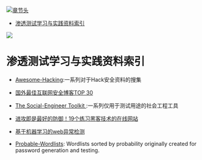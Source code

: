 [![章节头](https://parg.co/UGo)](https://parg.co/b4z) 
 - [渗透测试学习与实践资料索引](#%E6%B8%97%E9%80%8F%E6%B5%8B%E8%AF%95%E5%AD%A6%E4%B9%A0%E4%B8%8E%E5%AE%9E%E8%B7%B5%E8%B5%84%E6%96%99%E7%B4%A2%E5%BC%95) 

![](https://coding.net/u/hoteam/p/Cache/git/raw/master/2017/1/2/1-1kLfZcbO_baIyNAHfakk2w.jpeg) 
# 渗透测试学习与实践资料索引

- [Awesome-Hacking](https://github.com/Hack-with-Github/Awesome-Hacking#awesome-fuzzing):一系列对于Hack安全资料的搜集 
- [国外最佳互联网安全博客TOP 30](https://jaq.alibaba.com/community/art/show?articleid=601&f=tt&hmsr=toutiao.io&utm_medium=toutiao.io&utm_source=toutiao.io) 
- [The Social-Engineer Toolkit ](https://github.com/trustedsec/social-engineer-toolkit):一系列仅用于测试用途的社会工程工具 
- [进攻即是最好的防御！19个练习黑客技术的在线网站](https://zhuanlan.zhihu.com/p/24624347?utm_source=qq&utm_medium=social) 
- [基于机器学习的web异常检测](https://zhuanlan.zhihu.com/p/25139556)



- [Probable-Wordlists](https://github.com/berzerk0/Probable-Wordlists): Wordlists sorted by probability originally created for password generation and testing.
 
